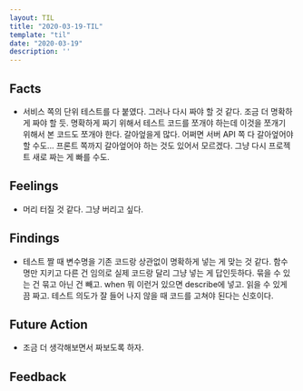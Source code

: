 ```yaml
---
layout: TIL
title: "2020-03-19-TIL"
template: "til"
date: "2020-03-19"
description: ''
---
```


## Facts

- 서비스 쪽의 단위 테스트를 다 붙였다. 그러나 다시 짜야 할 것 같다. 조금 더 명확하게 짜야 할 듯. 명확하게 짜기 위해서 테스트 코드를 쪼개야 하는데 이것을 쪼개기 위해서 본 코드도 쪼개야 한다. 갈아엎을게 많다. 어쩌면 서버 API 쪽 다 갈아엎어야 할 수도... 프론트 쪽까지 갈아엎어야 하는 것도 있어서 모르겠다. 그냥 다시 프로젝트 새로 짜는 게 빠를 수도.

## Feelings

- 머리 터질 것 같다. 그냥 버리고 싶다.

## Findings

- 테스트 짤 때 변수명을 기존 코드랑 상관없이 명확하게 넣는 게 맞는 것 같다. 함수명만 지키고 다른 건 임의로 실제 코드랑 달리 그냥 넣는 게 답인듯하다. 묶을 수 있는 건 묶고 아닌 건 빼고. when 뭐 이런거 있으면 describe에 넣고. 읽을 수 있게 끔 짜고. 테스트 의도가 잘 들어 나지 않을 때 코드를 고쳐야 된다는 신호이다.

## Future Action

- 조금 더 생각해보면서 짜보도록 하자.

## Feedback
